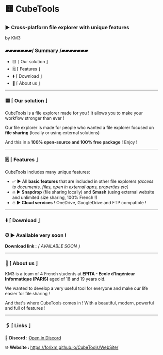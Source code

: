 # 🟨 CubeTools


### ▶ Cross-platform file explorer with unique features
by KM3 


### ▰▰▰▰▰▰▰/ Summary /▰▰▰▰▰▰▰


- 🟨 ⌈ Our solution ⌋
- 🗒️ ⌈ Features ⌋
- ⬇️ ⌈ Download ⌋
- 💖 ⌈ About us ⌋
___


### 🟨 ⌈ Our solution ⌋


CubeTools is a file explorer made for you ! It allows you to make your workflow stronger than ever !

Our file explorer is made for people who wanted a file explorer focused on **file sharing** (locally or using external solutions)

And this in a **100% open-source and 100% free package** ! Enjoy !

___


### 🗒️ ⌈ Features ⌋


CubeTools includes many unique features:

- ✅ ▶ All **basic features** that are included in other file explorers _(access to documents, files, open in external apps, properties etc)_
- 🔥 ▶ **Snapdrop** (file sharing locally) and **Smash** (using external website and unlimited size sharing, 100% French !)
- 🔥 ▶ **Cloud services** ! OneDrive, GoogleDrive and FTP compatible !
___


### ⬇️ ⌈ Download ⌋


### ⏰ ▶ Available very soon !


**Download link :** _⌈ AVAILABLE SOON ⌋_
___


### 💖 ⌈ About us ⌋

KM3 is a team of 4 French students at **EPITA - Ecole d'Ingénieur Informatique (PARIS)** aged of 18 and 19 years old.

We wanted to develop a very useful tool for everyone and make our life easier for file sharing !

And that's where CubeTools comes in ! With a beautiful, modern, powerful and full of features !

___


### 🖇️ ⌈ Links ⌋

📣 **Discord :** [Open in Discord](https://discord.gg/KmGKaq29mC)

🌐 **Website :** https://forixm.github.io/CubeTools/WebSite/
